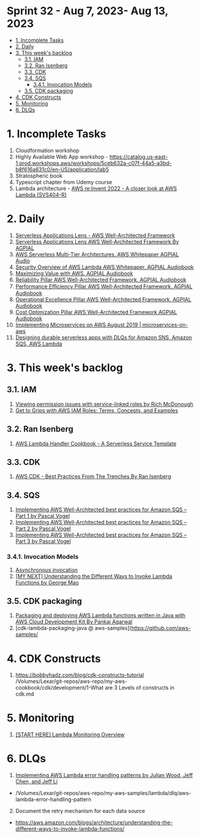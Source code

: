 <h1>Sprint 32 - Aug 7, 2023- Aug 13, 2023</h1>

<!-- TOC -->

- [1. Incomplete Tasks](#1-incomplete-tasks)
- [2. Daily](#2-daily)
- [3. This week's backlog](#3-this-weeks-backlog)
  - [3.1. IAM](#31-iam)
  - [3.2. Ran Isenberg](#32-ran-isenberg)
  - [3.3. CDK](#33-cdk)
  - [3.4. SQS](#34-sqs)
    - [3.4.1. Invocation Models](#341-invocation-models)
  - [3.5. CDK packaging](#35-cdk-packaging)
- [4. CDK Constructs](#4-cdk-constructs)
- [5. Monitoring](#5-monitoring)
- [6. DLQs](#6-dlqs)

<!-- /TOC -->
# 1. Incomplete Tasks
1. Cloudformation workshop
2. Highly Available Web App workshop - https://catalog.us-east-1.prod.workshops.aws/workshops/5ceb632a-c07f-44a5-a3bd-b8f616a631c0/en-US/application/lab5
3. Stratospheric book
4. Typescript chapter from Udemy course
5. Lambda architecture - [AWS re:Invent 2022 - A closer look at AWS Lambda (SVS404-R)](https://www.youtube.com/watch?v=0_jfH6qijVY&t=1308s)

# 2. Daily

1. [Serverless Applications Lens - AWS Well-Architected Framework](https://docs.aws.amazon.com/wellarchitected/latest/serverless-applications-lens/welcome.html)
2. [Serverless Applications Lens AWS Well-Architected Framework By AGPIAL](https://www.youtube.com/watch?v=g1WpzZHQ4Gc)
3. [AWS Serverless Multi-Tier Architectures. AWS Whitepaper AGPIAL Audio](https://www.youtube.com/watch?v=lEf9XjbHs0U)
4. [Security Overview of AWS Lambda AWS Whitepaper. AGPIAL Audiobook](https://www.youtube.com/watch?v=QjVU-WiKLo4)
5. [Maximizing Value with AWS. AGPIAL Audiobook](https://www.youtube.com/watch?v=roT6LOINf30)
3. [Reliability Pillar AWS Well-Architected Framework. AGPIAL Audiobook](https://www.youtube.com/watch?v=avp7Hb-JybU)
5. [Performance Eﬃciency Pillar AWS Well-Architected Framework. AGPIAL Audiobook](https://www.youtube.com/watch?v=jze2oaojNSI)
6. [Operational Excellence Pillar AWS Well-Architected Framework. AGPIAL Audiobook](https://www.youtube.com/watch?v=Vhk6a5MUhE8)
7. [Cost Optimization Pillar AWS Well-Architected Framework AGPIAL Audiobook](https://www.youtube.com/watch?v=zeLyoWund1I)
8. [Implementing Microservices on AWS August 2019 | microservices-on-aws](https://www.youtube.com/watch?v=g3I2Ff9aR5Y&list=PL6eq_rAwpz95oGznLjxxwkWOhznyNf2G_)
9. [Designing durable serverless apps with DLQs for Amazon SNS, Amazon SQS, AWS Lambda](https://aws.amazon.com/blogs/compute/designing-durable-serverless-apps-with-dlqs-for-amazon-sns-amazon-sqs-aws-lambda/)

# 3. This week's backlog

## 3.1. IAM

1. [Viewing permission issues with service-linked roles by Rich McDonough ](https://aws.amazon.com/blogs/mt/viewing-permission-issues-with-service-linked-roles/)
2. [Get to Grips with AWS IAM Roles: Terms, Concepts, and Examples](https://blog.awsfundamentals.com/aws-iam-roles-terms-concepts-and-examples)

## 3.2. Ran Isenberg

1. [AWS Lambda Handler Cookbook - A Serverless Service Template](https://ran-isenberg.github.io/aws-lambda-handler-cookbook/#serverless-service-the-order-service)

## 3.3. CDK

1. [AWS CDK - Best Practices From The Trenches By Ran Isenberg](https://www.ranthebuilder.cloud/post/aws-cdk-best-practices-from-the-trenches)

## 3.4. SQS

1. [Implementing AWS Well-Architected best practices for Amazon SQS – Part 1 by Pascal Vogel ](https://aws.amazon.com/blogs/compute/implementing-aws-well-architected-best-practices-for-amazon-sqs-part-1/)
2. [Implementing AWS Well-Architected best practices for Amazon SQS – Part 2 by Pascal Vogel ](https://aws.amazon.com/blogs/compute/implementing-aws-well-architected-best-practices-for-amazon-sqs-part-2/)
3. [Implementing AWS Well-Architected best practices for Amazon SQS – Part 3 by Pascal Vogel](https://aws.amazon.com/blogs/compute/implementing-aws-well-architected-best-practices-for-amazon-sqs-part-3/)

### 3.4.1. Invocation Models

1. [Asynchronous invocation](https://docs.aws.amazon.com/lambda/latest/dg/invocation-async.html)
2. [[MY NEXT] Understanding the Different Ways to Invoke Lambda Functions by George Mao](https://aws.amazon.com/blogs/architecture/understanding-the-different-ways-to-invoke-lambda-functions/)

## 3.5. CDK packaging

1. [Packaging and deploying AWS Lambda functions written in Java with AWS Cloud Development Kit	By Pankaj Agarwal](https://aws.amazon.com/blogs/opensource/packaging-and-deploying-aws-lambda-functions-written-in-java-with-aws-cloud-development-kit/)
2. [cdk-lambda-packaging-java @ aws-samples](https://github.com/aws-samples/

# 4. CDK Constructs

1. https://bobbyhadz.com/blog/cdk-constructs-tutorial
/Volumes/Lexar/git-repos/aws-repo/my-aws-cookbook/cdk/development/1-What are 3 Levels of constructs in cdk.md

# 5. Monitoring

1. [[START HERE] Lambda Monitoring Overview](https://www.youtube.com/watch?v=idkluLIwous)

# 6. DLQs

1. [Implementing AWS Lambda error handling patterns by Julian Wood, Jeff Chen, and Jeff Li ](https://aws.amazon.com/blogs/compute/implementing-aws-lambda-error-handling-patterns/)
- /Volumes/Lexar/git-repos/aws-repo/my-aws-samples/lambda/dlq/aws-lambda-error-handling-pattern
2. Document the retry mechanism for each data source
- https://aws.amazon.com/blogs/architecture/understanding-the-different-ways-to-invoke-lambda-functions/